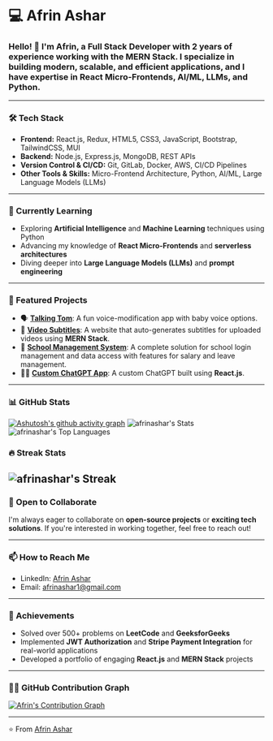 # 💻 Afrin Ashar

### Hello! 👋 I'm Afrin, a Full Stack Developer with 2 years of experience working with the **MERN Stack**. I specialize in building modern, scalable, and efficient applications, and I have expertise in **React Micro-Frontends**, **AI/ML**, **LLMs**, and **Python**.

---

### 🛠 Tech Stack
- **Frontend:** React.js, Redux, HTML5, CSS3, JavaScript, Bootstrap, TailwindCSS, MUI
- **Backend:** Node.js, Express.js, MongoDB, REST APIs
- **Version Control & CI/CD:** Git, GitLab, Docker, AWS, CI/CD Pipelines
- **Other Tools & Skills:** Micro-Frontend Architecture, Python, AI/ML, Large Language Models (LLMs)

---

### 🌱 Currently Learning
- Exploring **Artificial Intelligence** and **Machine Learning** techniques using Python
- Advancing my knowledge of **React Micro-Frontends** and **serverless architectures**
- Diving deeper into **Large Language Models (LLMs)** and **prompt engineering**

---

### 🔭 Featured Projects
- 🗣 [**Talking Tom**](https://github.com/username/talking-tom): A fun voice-modification app with baby voice options.
- 🎥 [**Video Subtitles**](https://github.com/username/video-subtitles): A website that auto-generates subtitles for uploaded videos using **MERN Stack**.
- 🏫 [**School Management System**](https://github.com/username/school-management): A complete solution for school login management and data access with features for salary and leave management.
- 🧑‍💻 [**Custom ChatGPT App**](https://github.com/username/custom-chatgpt): A custom ChatGPT built using **React.js**.

---

### 📊 GitHub Stats
 [![Ashutosh's github activity graph](https://github-readme-activity-graph.vercel.app/graph?username=afrinashar&bg_color=ffffff&color=000000&line=4c9e70&point=030202&area=true&hide_border=true)](https://github.com/ashutosh00710/github-readme-activity-graph)
![afrinashar's Stats](https://github-readme-stats.vercel.app/api?username=afrinashar&theme=vue-dark&show_icons=true&hide_border=true&count_private=true)![afrinashar's Top Languages](https://github-readme-stats.vercel.app/api/top-langs/?username=afrinashar&theme=vue-dark&show_icons=true&hide_border=true&layout=compact)

### 🔥 Streak Stats
![afrinashar's Streak](https://github-readme-streak-stats.herokuapp.com/?user=afrinashar&theme=vue-dark&hide_border=true)
---

### 💼 Open to Collaborate

I'm always eager to collaborate on **open-source projects** or **exciting tech solutions**. If you're interested in working together, feel free to reach out!

---

### 📫 How to Reach Me
- LinkedIn: [Afrin Ashar](https://www.linkedin.com/in/afrin-ashar)
- Email: afrinashar1@gmail.com

---

### 🏅 Achievements
- Solved over 500+ problems on **LeetCode** and **GeeksforGeeks**
- Implemented **JWT Authorization** and **Stripe Payment Integration** for real-world applications
- Developed a portfolio of engaging **React.js** and **MERN Stack** projects

---

### 👨‍💻 GitHub Contribution Graph

[![Afrin's Contribution Graph](https://activity-graph.herokuapp.com/graph?username=afrinashar&theme=github)](https://github.com/ashutosh00710/github-readme-activity-graph)

---

⭐️ From [Afrin Ashar](https://github.com/afrinashar)
